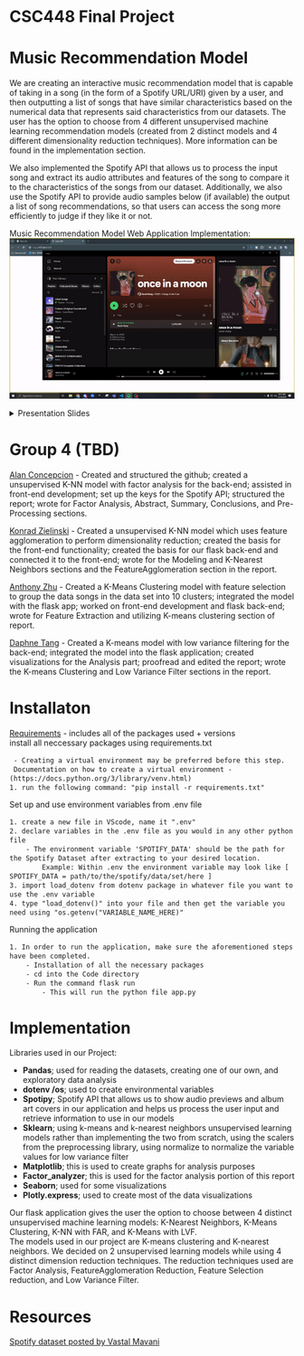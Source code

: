 # CSC448 Final Project
# Music Recommendation Model

We are creating an interactive music recommendation model that is capable of taking in a song (in the form of a Spotify URL/URI) given by a user, and then outputting a list of songs that have similar characteristics based on the numerical data that represents said characteristics from our datasets. The user has the option to choose from 4 different unsupervised machine learning recommendation models (created from 2 distinct models and 4 different dimensionality reduction techniques). More information can be found in the implementation section.

We also implemented the Spotify API that allows us to process the input song and extract its audio attributes and features of the song to compare it to the characteristics of the songs from our dataset. Additionally, we also use the Spotify API to provide audio samples below (if available) the output a list of song recommendations, so that users can access the song more efficiently to judge if they like it or not.

Music Recommendation Model Web Application Implementation:
<img src='https://github.com/alanc224/CSC448FinalProject/blob/main/Music_Recommendation_Model_Web_App.gif' width='' />

<p align="center">
    <details>
        <summary>Presentation Slides</summary>
        <img src="https://github.com/alanc224/CSC448FinalProject/blob/main/Documents/Presentation_Images/1.jpg"/>
        <img src="https://github.com/alanc224/CSC448FinalProject/blob/main/Documents/Presentation_Images/2.jpg"/>
        <img src="https://github.com/alanc224/CSC448FinalProject/blob/main/Documents/Presentation_Images/3.jpg"/>
        <img src="https://github.com/alanc224/CSC448FinalProject/blob/main/Documents/Presentation_Images/4.jpg"/>
        <img src="https://github.com/alanc224/CSC448FinalProject/blob/main/Documents/Presentation_Images/5.jpg"/>
        <img src="https://github.com/alanc224/CSC448FinalProject/blob/main/Documents/Presentation_Images/6.jpg"/>
        <img src="https://github.com/alanc224/CSC448FinalProject/blob/main/Documents/Presentation_Images/7.jpg"/>
        <img src="https://github.com/alanc224/CSC448FinalProject/blob/main/Documents/Presentation_Images/8.jpg"/>
    </details>
</p>

# Group 4 (TBD)
[Alan Concepcion](./Code/Alan_Concepcion/) - Created and structured the github; created a unsupervised K-NN model with factor analysis for the back-end; assisted in front-end development; set up the keys for the Spotify API; structured the report; wrote for Factor Analysis, Abstract, Summary, Conclusions, and Pre-Processing sections.   

[Konrad Zielinski](./Code/Konrad_Zielinski/) - Created a unsupervised K-NN model which uses feature agglomeration to perform dimensionality reduction; created the basis for the front-end functionality; created the basis for our flask back-end and connected it to the front-end; wrote for the Modeling and K-Nearest Neighbors sections and the FeatureAgglomeration section in the report.  

[Anthony Zhu](./Code/Anthony_Zhu/) - Created a K-Means Clustering model with feature selection to group the data songs in the data set into 10 clusters; integrated the model with the flask app; worked on front-end development and flask back-end; wrote for Feature Extraction and utilizing K-means clustering section of report.

[Daphne Tang](./Code/Daphne_Tang/) - Created a K-means model with low variance filtering for the back-end; integrated the model into the flask application; created visualizations for the Analysis part; proofread and edited the report; wrote the K-means Clustering and Low Variance Filter sections in the report.  
# Installaton
[Requirements](requirements.txt) - includes all of the packages used + versions  
install all neccessary packages using requirements.txt

     - Creating a virtual environment may be preferred before this step.
     Documentation on how to create a virtual environment - (https://docs.python.org/3/library/venv.html)
    1. run the following command: "pip install -r requirements.txt"
        

Set up and use environment variables from .env file

    1. create a new file in VScode, name it ".env"
    2. declare variables in the .env file as you would in any other python file
        - The environment variable 'SPOTIFY_DATA' should be the path for the Spotify Dataset after extracting to your desired location.
            Example: Within .env the environment variable may look like [ SPOTIFY_DATA = path/to/the/spotify/data/set/here ] 
    3. import load_dotenv from dotenv package in whatever file you want to use the .env variable
    4. type "load_dotenv()" into your file and then get the variable you need using "os.getenv("VARIABLE_NAME_HERE)"

Running the application

    1. In order to run the application, make sure the aforementioned steps have been completed. 
        - Installation of all the necessary packages
        - cd into the Code directory
        - Run the command flask run
            - This will run the python file app.py
    
# Implementation
Libraries used in our Project:
 * **Pandas**;  used for reading the datasets, creating one of our own, and exploratory data analysis
 * **dotenv /os**; used to create environmental variables
 * **Spotipy**; Spotify API that allows us to show audio previews and album art covers in our application and helps us process the user input and retrieve information to use in our models
 * **Sklearn**; using k-means and k-nearest neighbors unsupervised learning models rather than implementing the two from scratch, using the scalers from the preprocessing library, using normalize to normalize the variable values for low variance filter
 * **Matplotlib**; this is used to create graphs for analysis purposes
 * **Factor_analyzer**; this is used for the factor analysis portion of this report
 * **Seaborn**; used for some visualizations
 * **Plotly.express**; used to create most of the data visualizations
   
Our flask application gives the user the option to choose between 4 distinct unsupervised machine learning models: K-Nearest Neighbors, K-Means Clustering, K-NN with FAR, and K-Means with LVF. <br>
The models used in our project are K-means clustering and K-nearest neighbors. We decided on 2 unsupervised learning models while using 4 distinct dimension reduction techniques.  The reduction techniques used are Factor Analysis,  FeatureAgglomeration Reduction, Feature Selection reduction, and Low Variance Filter. 

# Resources 
[Spotify dataset posted by Vastal Mavani](https://www.kaggle.com/datasets/vatsalmavani/spotify-dataset/data)
